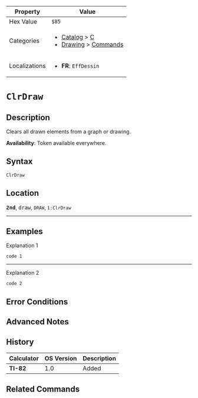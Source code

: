 | Property      | Value |
|---------------|-------|
| Hex Value     | `$85`|
| Categories    | <ul><li>[Catalog](<../categories/Catalog.md>) > [C](<../categories/Catalog.md#C>)</li><li>[Drawing](<../categories/Drawing.md>) > [Commands](<../categories/Drawing.md#Commands>)</li></ul> |
| Localizations | <ul><li><b>FR</b>: `EffDessin`</li></ul> |

# `ClrDraw`

## Description
Clears all drawn elements from a graph or drawing.


<b>Availability</b>: Token available everywhere.

## Syntax
`ClrDraw`

## Location
<tt><kbd><b>2nd</b></kbd></tt>, <kbd>draw</kbd>, `DRAW`, `1:ClrDraw`
<hr>

## Examples

Explanation 1
```ti-basic
code 1
```
---
Explanation 2
```ti-basic
code 2
```

## Error Conditions


## Advanced Notes


## History
| Calculator | OS Version | Description |
|------------|------------|-------------|
| <b>TI-82</b> | 1.0 | Added

## Related Commands

    